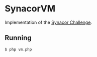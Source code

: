 # SynacorVM

Implementation of the [Synacor Challenge](https://challenge.synacor.com/).

## Running

    $ php vm.php
